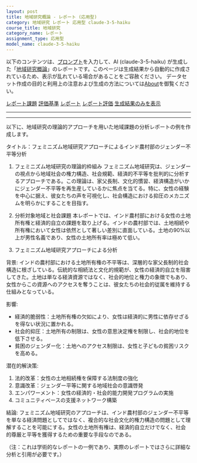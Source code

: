 ```yaml
---
layout: post
title: 地域研究概論 - レポート (応用型)
category: 地域研究 レポート 応用型 claude-3-5-haiku
course_title: 地域研究
category_name: レポート
assignment_type: 応用型
model_name: claude-3-5-haiku
---
```


以下のコンテンツは、[プロンプト](http://127.0.0.1:8000/generated/地域研究/claude-3-5-haiku/prompt_レポート-応用型.md)を入力して、AI (claude-3-5-haiku) が生成した「[地域研究概論](/contents/地域研究/)」のレポートです。このページは生成結果から自動的に作成されているため、表示が乱れている場合があることをご容赦ください。
データセット作成の目的と利用上の注意および生成の方法については[About](/About)を御覧ください。

[レポート課題](../レポート課題-応用型)
[評価基準](../評価基準-応用型)
[レポート](../レポート-応用型)
[レポート評価](../レポート評価-応用型)
[生成結果のみを表示](http://127.0.0.1:8000/generated/地域研究/claude-3-5-haiku/レポート-応用型.md)
  

***
***
  
以下に、地域研究の理論的アプローチを用いた地域課題の分析レポートの例を作成します。

タイトル：フェミニズム地域研究アプローチによるインド農村部のジェンダー不平等分析

1. フェミニズム地域研究の理論的枠組み
フェミニズム地域研究は、ジェンダーの視点から地域社会の権力構造、社会規範、経済的不平等を批判的に分析するアプローチである。この理論は、家父長制、文化的慣習、経済構造がいかにジェンダー不平等を再生産しているかに焦点を当てる。特に、女性の経験を中心に据え、彼女たちの声を可視化し、社会構造における抑圧のメカニズムを明らかにすることを目指す。

2. 分析対象地域と社会課題
本レポートでは、インド農村部における女性の土地所有権と経済的自立の課題を取り上げる。インドの農村部では、土地相続や所有権において女性は依然として著しい差別に直面している。土地の90%以上が男性名義であり、女性の土地所有率は極めて低い。

3. フェミニズム地域研究アプローチによる分析

背景:
インドの農村部における土地所有権の不平等は、深層的な家父長制的社会構造に根ざしている。伝統的な相続法と文化的規範が、女性の経済的自立を阻害してきた。土地は単なる経済資源ではなく、社会的地位と権力の象徴でもあり、女性からこの資源へのアクセスを奪うことは、彼女たちの社会的従属を維持する仕組みとなっている。

影響:
- 経済的脆弱性：土地所有権の欠如により、女性は経済的に男性に依存せざるを得ない状況に置かれる。
- 社会的抑圧：土地所有の制限は、女性の意思決定権を制限し、社会的地位を低下させる。
- 貧困のジェンダー化：土地へのアクセス制限は、女性と子どもの貧困リスクを高める。

潜在的解決策:
1. 法的改革：女性の土地相続権を保障する法制度の強化
2. 意識改革：ジェンダー平等に関する地域社会の意識啓発
3. エンパワーメント：女性の経済的・社会的能力開発プログラムの実施
4. コミュニティベースの支援ネットワーク構築

結論:
フェミニズム地域研究のアプローチは、インド農村部のジェンダー不平等を単なる経済問題としてではなく、複合的な社会文化的権力構造の問題として理解することを可能にする。女性の土地所有権は、経済的自立だけでなく、社会的尊厳と平等を獲得するための重要な手段なのである。

（注：これは学術的なレポートの一例であり、実際のレポートではさらに詳細な分析と引用が必要です。）
